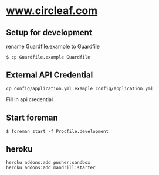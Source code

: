 # www.circleaf.com

## Setup for development

rename Guardfile.example to Guardfile

```
$ cp Guardfile.example Guardfile
```

## External API Credential

```
cp config/application.yml.example config/application.yml
```

Fill in api credential

## Start foreman

```
$ foreman start -f Procfile.development
```

## heroku

```
heroku addons:add pusher:sandbox
heroku addons:add mandrill:starter
```
